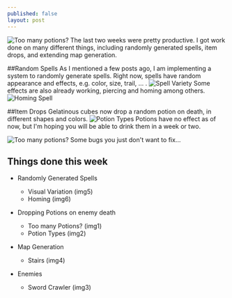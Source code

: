 ```yaml
---
published: false
layout: post
---
```


![Too many potions?]()
The last two weeks were pretty productive. I got work done on many different things, including randomly generated spells, item drops, and extending map generation. 
<!--excerpt-->
 
##Random Spells
As I mentioned a few posts ago, I am implementing a system to randomly generate spells. Right now, spells have random appearance and effects, e.g. color, size, trail, ... .
![Spell Variety]()
Some effects are also already working, piercing and homing among others.
![Homing Spell]()

##Item Drops
Gelatinous cubes now drop a random potion on death, in different shapes and colors. 
![Potion Types]()
Potions have no effect as of now, but I'm hoping you will be able to drink them in a week or two. 

![Too many potions?]()
Some bugs you just don't want to fix...
## Things done this week
- Randomly Generated Spells
    - Visual Variation (img5)
    - Homing (img6)
 
- Dropping Potions on enemy death
    - Too many Potions? (img1)
    - Potion Types (img2)
    
- Map Generation
    - Stairs (img4)
    
- Enemies
	- Sword Crawler (img3)